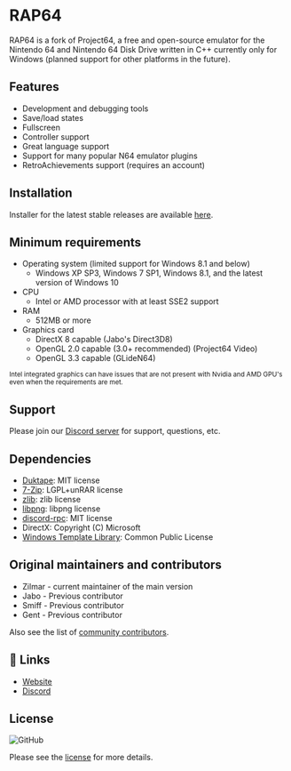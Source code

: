 # RAP64

RAP64 is a fork of Project64, a free and open-source emulator for the Nintendo 64 and Nintendo 64 Disk Drive written in C++ currently only for Windows (planned support for other platforms in the future).

## Features

- Development and debugging tools
- Save/load states
- Fullscreen
- Controller support
- Great language support
- Support for many popular N64 emulator plugins
- RetroAchievements support (requires an account)

## Installation

Installer for the latest stable releases are available [here](https://retroachievements.org/download.php#rap64).

## Minimum requirements

* Operating system (limited support for Windows 8.1 and below)
  * Windows XP SP3, Windows 7 SP1, Windows 8.1, and the latest version of Windows 10
* CPU
  * Intel or AMD processor with at least SSE2 support
* RAM
  * 512MB or more
* Graphics card
  * DirectX 8 capable (Jabo's Direct3D8)
  * OpenGL 2.0 capable (3.0+ recommended) (Project64 Video)
  * OpenGL 3.3 capable (GLideN64)

<sub>Intel integrated graphics can have issues that are not present with Nvidia and AMD GPU's even when the requirements are met.</sub>

## Support

Please join our [Discord server](https://discord.gg/dq2E4hE) for support, questions, etc.

## Dependencies

- [Duktape](https://duktape.org/): MIT license
- [7-Zip](https://7-zip.org/): LGPL+unRAR license
- [zlib](https://zlib.net/): zlib license
- [libpng](http://libpng.org/pub/png/libpng.html): libpng license
- [discord-rpc](https://github.com/discord/discord-rpc): MIT license
- DirectX: Copyright (C) Microsoft
- [Windows Template Library](https://wtl.sourceforge.io/): Common Public License

## Original maintainers and contributors

- Zilmar - current maintainer of the main version
- Jabo - Previous contributor
- Smiff - Previous contributor
- Gent - Previous contributor

Also see the list of [community contributors](https://github.com/project64/project64/contributors).

## 🔗 Links
- [Website](https://retroachievements.org/)
- [Discord](https://discord.gg/dq2E4hE)

## License

![GitHub](https://img.shields.io/github/license/project64/project64)

Please see the [license](./license.md) for more details.
